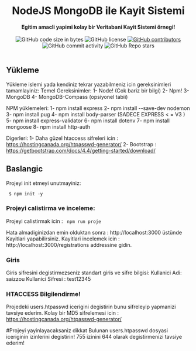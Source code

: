 <h1 align="center">NodeJS MongoDB ile Kayit Sistemi</h1>

<div align="center">
  <strong>Egitim amacli yapimi kolay bir Veritabani Kayit Sistemi örnegi!</strong>
</div>

<br />

<div align="center">
  <img alt="GitHub code size in bytes" src="https://img.shields.io/github/languages/code-size/Saizzou/NodeJS_Kayit_Veritabani">
  <img alt="GitHub license" src="https://img.shields.io/github/license/Saizzou/NodeJS_Kayit_Veritabani">
  <a href="https://github.com/Saizzou/NodeJS_Kayit_Veritabaniy/graphs/contributors"><img alt="GitHub contributors" src="https://img.shields.io/github/contributors/Saizzou/NodeJS_Kayit_Veritabani"></a>
  <img alt="GitHub commit activity" src="https://img.shields.io/github/commit-activity/m/Saizzou/NodeJS_Kayit_Veritabani">
  <img alt="GitHub Repo stars" src="https://img.shields.io/github/stars/Saizzou/NodeJS_Kayit_Veritabani">
</div>

<br />

## Yükleme
Yükleme islemi yada kendiniz tekrar yazabilmeniz icin gereksinimleri tamamlayiniz:
Temel Gereksinimler:
1- Node! (Cok bariz bir bilgi)
2- Npm!
3- MongoDB
4- MongoDB-Compass (opsiyonel tabii)

NPM yüklemeleri:
1- npm install express
2- npm install --save-dev nodemon
3- npm install pug
4- npm install body-parser (SADECE EXPRESS < = V3 ) 
5- npm install express-validator
6- npm install dotenv
7- npm install mongoose
8- npm install http-auth

Digerleri:
1- Daha güzel htaccess sifreleri icin : https://hostingcanada.org/htpasswd-generator/
2- Bootstrap : https://getbootstrap.com/docs/4.4/getting-started/download/

## Baslangic
Projeyi init etmeyi unutmayiniz:

``` $ npm init -y```

### Projeyi calistirma ve inceleme:

Projeyi calistirmak icin :
``` npm run proje```

Hata almadiginizdan emin olduktan sonra : http://localhost:3000 üstünde Kayitlari yapabilirsiniz. Kayitlari incelemek icin : http://localhost:3000/registrations addressine gidin. 

### Giris
Giris sifresini degistirmezseniz standart giris ve sifre bilgisi:
Kullanici Adi: saizzou
Kullanici Sifresi : test12345

### HTACCESS Bilgilendirme!
Projedeki users.htpasswd icerigini degistirin bunu sifreleyip yapmanizi tavsiye ederim. Kolay bir MD5 sifrelemesi icin : 
https://hostingcanada.org/htpasswd-generator/

#Projeyi yayinlayacaksaniz dikkat
Bulunan users.htpasswd dosyasi iceriginin izinlerini degistirin! 755 izinini 644 olarak degistirmenizi tavsiye ederim!
